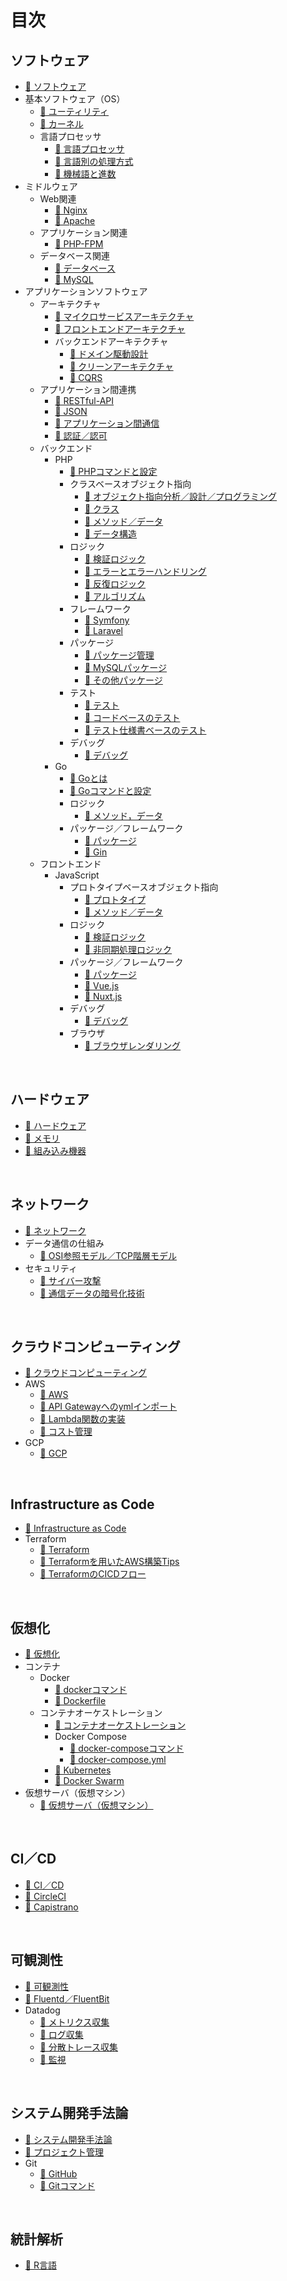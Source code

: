 # 目次

## ソフトウェア
* [📖 ︎ソフトウェア](https://hiroki-it.github.io/tech-notebook-gitbook/public/software/software.html)
* 基本ソフトウェア（OS）
    * [📖 ︎ユーティリティ](https://hiroki-it.github.io/tech-notebook-gitbook/public/software/software_basic_utility.html)
    * [📖 ︎カーネル](https://hiroki-it.github.io/tech-notebook-gitbook/public/software/software_basic_kernel.html)
    * 言語プロセッサ
        * [📖 ︎言語プロセッサ](https://hiroki-it.github.io/tech-notebook-gitbook/public/software/software_basic_language_processor.html)
        * [📖 ︎言語別の処理方式](https://hiroki-it.github.io/tech-notebook-gitbook/public/software/software_basic_language_processor_process_mode.html)
        * [📖 ︎機械語と進数](https://hiroki-it.github.io/tech-notebook-gitbook/public/software/software_basic_language_processor_machine_language_and_radix.html)
* ミドルウェア
    * Web関連
        * [📖 ︎Nginx](https://hiroki-it.github.io/tech-notebook-gitbook/public/software/software_middleware_web_nginx.html)
        * [📖 ︎Apache](https://hiroki-it.github.io/tech-notebook-gitbook/public/software/software_middleware_web_apache.html)
    * アプリケーション関連
        * [📖 ︎PHP-FPM](https://hiroki-it.github.io/tech-notebook-gitbook/public/software/software_middleware_application_php_fpm.html)
    * データベース関連
        * [📖 ︎データベース](https://hiroki-it.github.io/tech-notebook-gitbook/public/software/software_middleware_database.html)
        * [📖 My︎SQL](https://hiroki-it.github.io/tech-notebook-gitbook/public/software/software_middleware_database_mysql.html)
* アプリケーションソフトウェア
    * アーキテクチャ
        * [📖 ︎マイクロサービスアーキテクチャ](https://hiroki-it.github.io/tech-notebook-gitbook/public/software/software_application_architecture_microservice.html)
        * [📖 ︎フロントエンドアーキテクチャ](https://hiroki-it.github.io/tech-notebook-gitbook/public/software/software_application_architecture_frontend.html)
        * バックエンドアーキテクチャ
            * [📖 ︎ドメイン駆動設計](https://hiroki-it.github.io/tech-notebook-gitbook/public/software/software_application_architecture_backend_domain_driven_design.html)
            * [📖 ︎クリーンアーキテクチャ](https://hiroki-it.github.io/tech-notebook-gitbook/public/software/software_application_architecture_backend_domain_driven_design_clean_architecture.html)
            * [📖 ︎CQRS](https://hiroki-it.github.io/tech-notebook-gitbook/public/software/software_application_architecture_backend_cqrs.html)
    * アプリケーション間連携
        * [📖 ︎RESTful-API](https://hiroki-it.github.io/tech-notebook-gitbook/public/software/software_application_collaboration_api_restful.html)
        * [📖 ︎JSON](https://hiroki-it.github.io/tech-notebook-gitbook/public/software/software_application_collaboration_json.html)
        * [📖 ︎アプリケーション間通信](https://hiroki-it.github.io/tech-notebook-gitbook/public/software/software_application_collaboration_communication.html)
        * [📖 ︎認証／認可](https://hiroki-it.github.io/tech-notebook-gitbook/public/software/software_application_collaboration_authentication_authorization.html)
    * バックエンド
        * PHP
            * [📖 PHPコマンドと設定](https://hiroki-it.github.io/tech-notebook-gitbook/public/software/software_application_backend_php_command_and_configuration.html)
            * クラスベースオブジェクト指向
                * [📖 ︎オブジェクト指向分析／設計／プログラミング](https://hiroki-it.github.io/tech-notebook-gitbook/public/software/software_application_backend_php_object_orientation_analysis_design_programming.html)
                * [📖 ︎クラス](https://hiroki-it.github.io/tech-notebook-gitbook/public/software/software_application_backend_php_object_orientation_class.html)
                * [📖 ︎メソッド／データ](https://hiroki-it.github.io/tech-notebook-gitbook/public/software/software_application_backend_php_object_orientation_method_data.html)
                * [📖 ︎データ構造](https://hiroki-it.github.io/tech-notebook-gitbook/public/software/software_application_backend_php_object_orientation_data_structure.html)
            * ロジック
                * [📖 ︎検証ロジック](https://hiroki-it.github.io/tech-notebook-gitbook/public/software/software_application_backend_php_logic_validation.html)
                * [📖 ︎エラーとエラーハンドリング](https://hiroki-it.github.io/tech-notebook-gitbook/public/software/software_application_backend_php_logic_error_and_error_handling.html)
                * [📖 ︎反復ロジック](https://hiroki-it.github.io/tech-notebook-gitbook/public/software/software_application_backend_php_logic_iteration.html)
                * [📖 ︎アルゴリズム](https://hiroki-it.github.io/tech-notebook-gitbook/public/software/software_application_backend_php_logic_algorithm.html)
            * フレームワーク
                * [📖 ︎Symfony](https://hiroki-it.github.io/tech-notebook-gitbook/public/software/software_application_backend_php_framework_symfony.html)
                * [📖 ︎Laravel](https://hiroki-it.github.io/tech-notebook-gitbook/public/software/software_application_backend_php_framework_laravel.html)
            * パッケージ
                * [📖 ︎パッケージ管理](https://hiroki-it.github.io/tech-notebook-gitbook/public/software/software_application_backend_php_package_management.html)
                * [📖 ︎MySQLパッケージ](https://hiroki-it.github.io/tech-notebook-gitbook/public/software/software_application_backend_php_package_mysql.html)
                * [📖 ︎その他パッケージ](https://hiroki-it.github.io/tech-notebook-gitbook/public/software/software_application_backend_php_package_others.html)
            * テスト
                * [📖 ︎テスト](https://hiroki-it.github.io/tech-notebook-gitbook/public/software/software_application_backend_php_testing.html)
                * [📖 ︎コードベースのテスト](https://hiroki-it.github.io/tech-notebook-gitbook/public/software/software_application_backend_php_testing_based_on_code.html)
                * [📖 ︎テスト仕様書ベースのテスト](https://hiroki-it.github.io/tech-notebook-gitbook/public/software/software_application_backend_php_testing_based_on_test_specification.html)
            * デバッグ
               * [📖 ︎デバッグ](https://hiroki-it.github.io/tech-notebook-gitbook/public/software/software_application_backend_php_debug.html)
        * Go
            * [📖 Goとは](https://hiroki-it.github.io/tech-notebook-gitbook/public/software/software_application_backend_go.html)
            * [📖 Goコマンドと設定](https://hiroki-it.github.io/tech-notebook-gitbook/public/software/software_application_backend_go_command_and_configuration.html)
            * ロジック
                * [📖 メソッド，データ](https://hiroki-it.github.io/tech-notebook-gitbook/public/software/software_application_backend_go_logic_method_data.html)
            * パッケージ／フレームワーク
                * [📖 パッケージ](https://hiroki-it.github.io/tech-notebook-gitbook/public/software/software_application_backend_go_package.html)
                * [📖 Gin](https://hiroki-it.github.io/tech-notebook-gitbook/public/software/software_application_backend_go_framework_gin.html)
    * フロントエンド
        * JavaScript
            * プロトタイプベースオブジェクト指向
                * [📖 ︎プロトタイプ](https://hiroki-it.github.io/tech-notebook-gitbook/public/software/software_application_frontend_js_object_orientation_prototype.html)
                * [📖 ︎メソッド／データ](https://hiroki-it.github.io/tech-notebook-gitbook/public/software/software_application_frontend_js_object_orientation_method_data.html)
            * ロジック
                * [📖 ︎検証ロジック](https://hiroki-it.github.io/tech-notebook-gitbook/public/software/software_application_frontend_js_logic_validation.html)
                * [📖 ︎非同期処理ロジック](https://hiroki-it.github.io/tech-notebook-gitbook/public/software/software_application_frontend_js_logic_asynchronous_process.html)
            * パッケージ／フレームワーク
                * [📖 ︎パッケージ](https://hiroki-it.github.io/tech-notebook-gitbook/public/software/software_application_frontend_js_package.html)
                * [📖 ︎Vue.js](https://hiroki-it.github.io/tech-notebook-gitbook/public/software/software_application_frontend_js_framework_vuejs.html)
                * [📖 ︎Nuxt.js](https://hiroki-it.github.io/tech-notebook-gitbook/public/software/software_application_frontend_js_framework_nuxtjs.html)
            * デバッグ
                * [📖 ︎デバッグ](https://hiroki-it.github.io/tech-notebook-gitbook/public/software/software_application_frontend_js_debug.html)
            * ブラウザ
                * [📖 ︎ブラウザレンダリング](https://hiroki-it.github.io/tech-notebook-gitbook/public/software/software_application_frontend_js_browser_rendering.html)

<br>

## ハードウェア
* [📖 ︎ハードウェア](https://hiroki-it.github.io/tech-notebook-gitbook/public/hardware/hardware.html)
* [📖 ︎メモリ](https://hiroki-it.github.io/tech-notebook-gitbook/public/hardware/hardware_memory.html)
* [📖 ︎組み込み機器](https://hiroki-it.github.io/tech-notebook-gitbook/public/hardware/hardware_embedded_system.html)

<br>

## ネットワーク
* [📖 ︎ネットワーク](https://hiroki-it.github.io/tech-notebook-gitbook/public/network/network.html)
* データ通信の仕組み
    * [📖 ︎OSI参照モデル／TCP階層モデル](https://hiroki-it.github.io/tech-notebook-gitbook/public/network/network_osi_tcp_model.html)
* セキュリティ
    * [📖 ︎サイバー攻撃](https://hiroki-it.github.io/tech-notebook-gitbook/public/network/network_security_cyber_attacks.html)
    * [📖 ︎通信データの暗号化技術](https://hiroki-it.github.io/tech-notebook-gitbook/public/network/network_security_encryption_technology.html)

<br>

## クラウドコンピューティング
* [📖 ︎クラウドコンピューティング](https://hiroki-it.github.io/tech-notebook-gitbook/public/cloud_computing/cloud_computing.html)
* AWS
    * [📖 ︎AWS](https://hiroki-it.github.io/tech-notebook-gitbook/public/cloud_computing/cloud_computing_aws.html)
    * [📖 ︎API Gatewayへのymlインポート](https://hiroki-it.github.io/tech-notebook-gitbook/public/cloud_computing/cloud_computing_aws_api_gateway_import.html)
    * [📖 ︎Lambda関数の実装](https://hiroki-it.github.io/tech-notebook-gitbook/public/cloud_computing/cloud_computing_aws_lambda_function.html)
    * [📖 ︎コスト管理](https://hiroki-it.github.io/tech-notebook-gitbook/public/cloud_computing/cloud_computing_aws_cost_management.html)
* GCP
    * [📖 ︎GCP](https://hiroki-it.github.io/tech-notebook-gitbook/public/cloud_computing/cloud_computing_gcp.html)

<br>

## Infrastructure as Code
* [📖 ︎Infrastructure as Code](https://hiroki-it.github.io/tech-notebook-gitbook/public/infrastructure_as_code/infrastructure_as_code.html)
* Terraform
    * [📖 ︎Terraform](https://hiroki-it.github.io/tech-notebook-gitbook/public/infrastructure_as_code/infrastructure_as_code_terraform.html)
    * [📖 ︎Terraformを用いたAWS構築Tips](https://hiroki-it.github.io/tech-notebook-gitbook/public/infrastructure_as_code/infrastructure_as_code_terraform_aws_tips.html)
    * [📖 ︎TerraformのCICDフロー](https://hiroki-it.github.io/tech-notebook-gitbook/public/infrastructure_as_code/infrastructure_as_code_terraform_ci_cd.html)

<br>

## 仮想化
* [📖 ︎仮想化](https://hiroki-it.github.io/tech-notebook-gitbook/public/virtualization/virtualization.html)
* コンテナ
    * Docker
        * [📖 ︎dockerコマンド](https://hiroki-it.github.io/tech-notebook-gitbook/public/virtualization/virtualization_container_docker_command.html)
        * [📖 ︎Dockerfile](https://hiroki-it.github.io/tech-notebook-gitbook/public/virtualization/virtualization_container_docker_dockerfile.html)
    * コンテナオーケストレーション
        * [📖 ︎コンテナオーケストレーション](https://hiroki-it.github.io/tech-notebook-gitbook/public/virtualization/virtualization_container_orchestration.html)
        * Docker Compose
          - [📖 ︎docker-composeコマンド](https://hiroki-it.github.io/tech-notebook-gitbook/public/virtualization/virtualization_container_orchestration_docker_compose_command.html)
          - [📖 ︎docker-compose.yml](https://hiroki-it.github.io/tech-notebook-gitbook/public/virtualization/virtualization_container_orchestration_docker_compose_yml.html)
        * [📖 ︎Kubernetes](https://hiroki-it.github.io/tech-notebook-gitbook/public/virtualization/virtualization_container_orchestration_kubernetes.html)
        * [📖 ︎Docker Swarm](https://hiroki-it.github.io/tech-notebook-gitbook/public/virtualization/virtualization_container_orchestration_docker_swarm.html)
* ︎仮想サーバ（仮想マシン）
    * [📖 ︎仮想サーバ（仮想マシン）](https://hiroki-it.github.io/tech-notebook-gitbook/public/virtualization/virtualization_server.html)

<br>

## CI／CD
* [📖 ︎CI／CD](https://hiroki-it.github.io/tech-notebook-gitbook/public/ci_cd/ci_cd.html)
* [📖 ︎CircleCI](https://hiroki-it.github.io/tech-notebook-gitbook/public/ci_cd/ci_cd_circleci.html)
* [📖 ︎Capistrano](https://hiroki-it.github.io/tech-notebook-gitbook/public/ci_cd/ci_cd_capistrano.html)

<br>

## 可観測性
* [📖 ︎可観測性](https://hiroki-it.github.io/tech-notebook-gitbook/public/observability/observability.html)
* [📖 ︎Fluentd／FluentBit](https://hiroki-it.github.io/tech-notebook-gitbook/public/observability/observability_fluentd_and_fluentbit.html)
* Datadog
     * [📖 ︎メトリクス収集](https://hiroki-it.github.io/tech-notebook-gitbook/public/observability/observability_datadog_metrics.html)
     * [📖 ︎ログ収集](https://hiroki-it.github.io/tech-notebook-gitbook/public/observability/observability_datadog_log.html)
     * [📖 ︎分散トレース収集](https://hiroki-it.github.io/tech-notebook-gitbook/public/observability/observability_datadog_distributed_trace.html)
     * [📖 ︎監視](https://hiroki-it.github.io/tech-notebook-gitbook/public/observability/observability_datadog_monitering.html)

<br>

## システム開発手法論
* [📖 ︎システム開発手法論](https://hiroki-it.github.io/tech-notebook-gitbook/public/system_development_methodology/system_development_methodology.html)
* [📖 ︎プロジェクト管理](https://hiroki-it.github.io/tech-notebook-gitbook/public/system_development_methodology/system_development_methodology_project_management.html)
* Git
    * [📖 ︎GitHub](https://hiroki-it.github.io/tech-notebook-gitbook/public/system_development_methodology/system_development_methodology_github.html)
    * [📖 ︎Gitコマンド](https://hiroki-it.github.io/tech-notebook-gitbook/public/system_development_methodology/system_development_methodology_git_command.html)

<br>

## 統計解析
* [📖 ︎R言語](https://hiroki-it.github.io/tech-notebook-gitbook/public/statistic_analysis/statistic_analysis_r.html)
